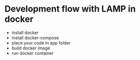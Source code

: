 # Development flow with LAMP in docker

- install docker
- install docker-compose
- place your code in app folder
- build docker image
- run docker container
